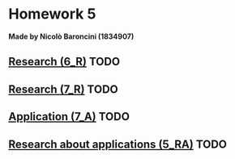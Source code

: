 # Homework 5
**Made by Nicolò Baroncini (1834907)**
## [Research (6_R)]() **TODO**
## [Research (7_R)]() **TODO**
## [Application (7_A)]() **TODO**
## [Research about applications (5_RA)]() **TODO**
